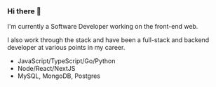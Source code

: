 ### Hi there 👋

I'm currently a Software Developer working on the front-end web.

I also work through the stack and have been a full-stack and backend developer at various points in my career.

* JavaScript/TypeScript/Go/Python
* Node/React/NextJS
* MySQL, MongoDB, Postgres

<!--
**urbanspr1nter/urbanspr1nter** is a ✨ _special_ ✨ repository because its `README.md` (this file) appears on your GitHub profile.

Here are some ideas to get you started:

- 🔭 I’m currently working on ...
- 🌱 I’m currently learning ...
- 👯 I’m looking to collaborate on ...
- 🤔 I’m looking for help with ...
- 💬 Ask me about ...
- 📫 How to reach me: ...
- 😄 Pronouns: ...
- ⚡ Fun fact: ...
-->
